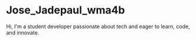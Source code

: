 # Jose_Jadepaul_wma4b
Hi, I'm a student developer passionate about tech and eager to learn, code, and innovate.
